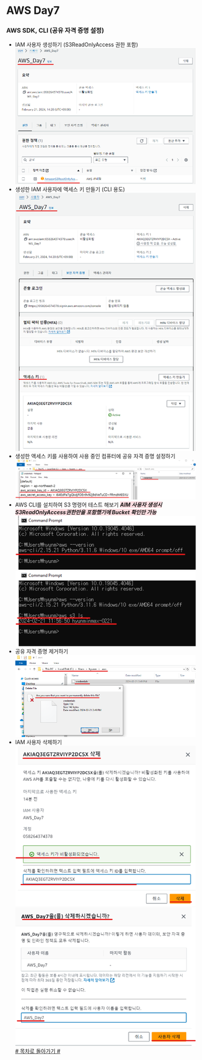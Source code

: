 # AWS Day7    
  
### AWS SDK, CLI (공유 자격 증명 설정)  
  
- IAM 사용자 생성하기 (S3ReadOnlyAccess 권한 포함)  
![alt text](../../Images/AWS/Day_7/01_Create_User_IAM.png)   
- 생성한 IAM 사용자에 액세스 키 만들기 (CLI 용도)  
![alt text](../../Images/AWS/Day_7/02_Create_AccessKey_IAM.png)   
- 생성한 액세스 키를 사용하여 사용 중인 컴퓨터에 공유 자격 증명 설정하기  
![alt text](../../Images/AWS/Day_7/03_Make_SharedCredentials.png)    
- AWS CLI를 설치하여 S3 명령어 테스트 해보기
  <span style='background-color:#ffdce0'><em>__AIM 사용자 생성시 S3ReadOnlyAccess권한만을 포함했기에 Bucket 확인만 가능__</em></span>
![alt text](../../Images/AWS/Day_7/04_Install_AwsCLI.png)  
![alt text](../../Images/AWS/Day_7/05_Check_Command_AwsCLI.png)   
- 공유 자격 증명 제거하기  
![alt text](../../Images/AWS/Day_7/06_Delete_SharedCredentials.png)   
- IAM 사용자 삭제하기    
![alt text](../../Images/AWS/Day_7/07_Delete_AccessKey_IAM.png)    
![alt text](../../Images/AWS/Day_7/08_Delete_User_IAM.png)    
[# 목차로 돌아가기 #](#aws-day7)  
  
  
  